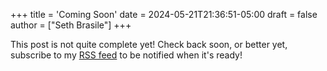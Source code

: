 +++
title = 'Coming Soon'
date = 2024-05-21T21:36:51-05:00
draft = false
author = ["Seth Brasile"]
+++

This post is not quite complete yet! Check back soon, or better yet, subscribe to my [RSS feed](/index.xml) to be notified when it's ready!
